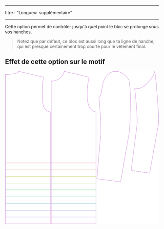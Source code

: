 - - -
titre : "Longueur supplémentaire"
- - -

Cette option permet de contrôler jusqu'à quel point le bloc se prolonge sous vos hanches.

> Notez que par défaut, ce bloc est aussi long que ta ligne de hanche, qui est presque certainement trop courte pour le vêtement final.

## Effet de cette option sur le motif

![Cette image montre l'effet de cette option en superposant plusieurs variantes qui ont une valeur différente pour cette option](bent_lengthbonus_sample.svg "Effet de cette option sur le modèle")
